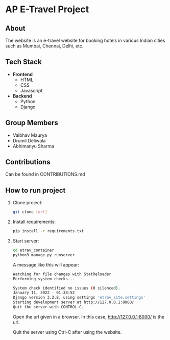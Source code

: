 # AP E-Travel Project

## About
The website is an e-travel website for booking hotels in various Indian cities such as Mumbai, Chennai, Delhi, etc.

## Tech Stack
- **Frontend**
    - HTML
    - CSS
    - Javascript
- **Backend**
    - Python
    - Django

## Group Members
- Vaibhav Maurya
- Drumil Deliwala
- Abhimanyu Sharma

## Contributions
Can be found in CONTRIBUTIONS.md

## How to run project
1. Clone project:
    ```sh
    git clone [url]
    ```

2. Install requirements:
    ```sh
    pip install -r requirements.txt
    ```

3. Start server:
    ```sh
    cd etrav_container
    python3 manage.py runserver
    ```
    A message like this will appear:
    ```sh
    Watching for file changes with StatReloader
    Performing system checks...

    System check identified no issues (0 silenced).
    January 11, 2022 - 01:38:52
    Django version 3.2.8, using settings 'etrav_site.settings'
    Starting development server at http://127.0.0.1:8000/
    Quit the server with CONTROL-C.
    ```
    
    Open the url given in a browser. In this case, http://127.0.0.1:8000/ is the url.
    
    Quit the server using Ctrl-C after using the website.